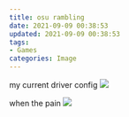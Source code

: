 ```yaml
---
title: osu rambling
date: 2021-09-09 00:38:53
updated: 2021-09-09 00:38:53
tags:
- Games
categories: Image
---
```


my current driver config
![](driver-config.png)

when the pain
![](score.png)
